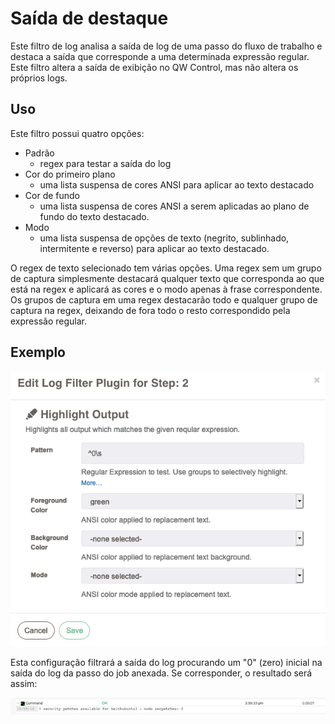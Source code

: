 # Saída de destaque

Este filtro de log analisa a saída de log de uma passo do fluxo de trabalho e destaca a saída que corresponde a uma determinada expressão regular. Este filtro altera a saída de exibição no QW Control, mas não altera os próprios logs.

## Uso

Este filtro possui quatro opções:

- Padrão
  - regex para testar a saída do log
- Cor do primeiro plano
  - uma lista suspensa de cores ANSI para aplicar ao texto destacado
- Cor de fundo
  - uma lista suspensa de cores ANSI a serem aplicadas ao plano de fundo do texto destacado.
- Modo
  - uma lista suspensa de opções de texto (negrito, sublinhado, intermitente e reverso) para aplicar ao texto destacado.

O regex de texto selecionado tem várias opções. Uma regex sem um grupo de captura simplesmente destacará qualquer texto que corresponda ao que está na regex e aplicará as cores e o modo apenas à frase correspondente. Os grupos de captura em uma regex destacarão todo e qualquer grupo de captura na regex, deixando de fora todo o resto correspondido pela expressão regular.

## Exemplo

![logfilter-highlight-example1](../../assets/img/logfilter-highlight-example1.png)

Esta configuração filtrará a saída do log procurando um "0" (zero) inicial na saída do log da passo do job anexada. Se corresponder, o resultado será assim:

![logfilter-highlight-example2](../../assets/img/logfilter-highlight-example2.png)
